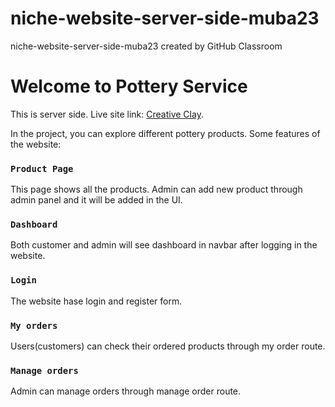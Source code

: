 # niche-website-server-side-muba23
niche-website-server-side-muba23 created by GitHub Classroom
# Welcome to Pottery Service

This  is server side.
Live site link:  [Creative Clay](https://trusting-edison-43e3d7.netlify.app/).


In the project, you can explore different pottery products. Some features of the website: 

### `Product Page`

This page shows all the products. Admin can add new product through admin panel and it will be added in the UI.

### `Dashboard`

Both customer and admin will see dashboard in navbar after logging in the website.

### `Login`

The website hase login and register form.

### `My orders`

Users(customers) can check their ordered products through my order route.

### `Manage orders`

Admin can manage orders through manage order route.

